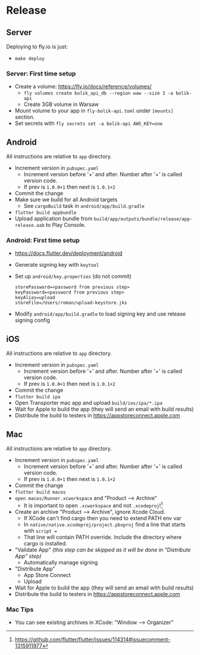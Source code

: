 # Release

## Server

Deploying to fly.io is just:

* `make deploy`

### Server: First time setup

* Create a volume: https://fly.io/docs/reference/volumes/
    * `fly volumes create bolik_api_db --region waw --size 3 -a bolik-api`
    * Create 3GB volume in Warsaw
* Mount volume to your app in `fly-bolik-api.toml` under `[mounts]` section.
* Set secrets with `fly secrets set -a bolik-api AWS_KEY=one`


## Android

All instructions are relative to `app` directory.

* Increment version in `pubspec.yaml`
    * Increment version before '+' and after. Number after '+' is called version code.
    * If prev is `1.0.0+1` then next is `1.0.1+2`
* Commit the change
* Make sure we build for all Android targets
    * See `cargoBuild` task in `android/app/build.gradle`
* `flutter build appbundle`
* Upload application bundle from `build/app/outputs/bundle/release/app-release.aab` to Play Console.

### Android: First time setup

* https://docs.flutter.dev/deployment/android

* Generate signing key with `keytool`
* Set up `android/key.properties` (do not commit)
    ```
    storePassword=<password from previous step>
    keyPassword=<password from previous step>
    keyAlias=upload
    storeFile=/Users/roman/upload-keystore.jks
    ```
* Modify `android/app/build.gradle` to load signing key and use release signing config


## iOS

All instructions are relative to `app` directory.

* Increment version in `pubspec.yaml`
    * Increment version before '+' and after. Number after '+' is called version code.
    * If prev is `1.0.0+1` then next is `1.0.1+2`
* Commit the change
* `flutter build ipa`
* Open Transporter mac app and upload `build/ios/ipa/*.ipa`
* Wait for Apple to build the app (they will send an email with build results)
* Distribute the build to testers in https://appstoreconnect.apple.com


## Mac

All instructions are relative to `app` directory.

* Increment version in `pubspec.yaml`
    * Increment version before '+' and after. Number after '+' is called version code.
    * If prev is `1.0.0+1` then next is `1.0.1+2`
* Commit the change
* `flutter build macos`
* `open macos/Runner.xcworkspace` and "Product --> Archive"
    * It is important to open `.xcworkspace` and not `.xcodeproj`![^mac-xcworkspace]
* Create an archive "Product --> Archive", ignore Xcode Cloud.
    * If XCode can't find cargo then you need to extend PATH env var
    * In `native/native.xcodeproj/project.pbxproj` find a line that starts with ` script = `
    * That line will contain PATH override. Include the directory where cargo is installed.
* "Validate App" *(this step can be skipped as it will be done in "Distribute App" step)*
    * Automatically manage signing
* "Distribute App"
    * App Store Connect
    * Upload
* Wait for Apple to build the app (they will send an email with build results)
* Distribute the build to testers in https://appstoreconnect.apple.com

[^mac-xcworkspace]: https://github.com/flutter/flutter/issues/114314#issuecomment-1315911977

### Mac Tips

* You can see existing archives in XCode: "Window --> Organizer"

